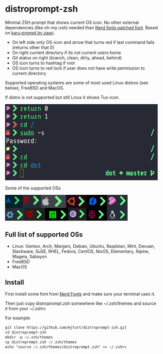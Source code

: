 # distroprompt-zsh
Minimal ZSH prompt that shows current OS icon. No other external dependencies (like oh-my-zsh) needed than [Nerd fonts patched font](https://github.com/ryanoasis/nerd-fonts). Based on [karu-prompt by zaari](https://gitlab.com/timosaarinen/karu).
* On left side only OS-icon and arrow that turns red if last command fails (returns other that 0)
* On right current directory if its not current users home
* Git status on right (branch, clean, dirty, ahead, behind)
* OS icon turns to hashtag if root
* OS icon turns to red lock if user does not have write permission to current directory

Supported operating systems are some of most used Linux distros (see below), FreeBSD and MacOS.

If distro is not supported but still Linux it shows Tux-icon.

![distroprompt](/screenshots/distroprompt.png)

Some of the supported OSs

![distroprompt distros](/screenshots/distroprompt-distros.png)

## Full list of supported OSs
* Linux: Gentoo, Arch, Manjaro, Debian, Ubuntu, Raspbian, Mint, Devuan, Slackware, SuSE, RHEL, Fedora, CentOS, NixOS, Elementary, Alpine, Mageia, Sabayon
* FreeBSD
* MacOS

## Install
First install some font from [Nerd Fonts](https://nerdfonts.com) and make sure your terminal uses it.

Then just copy distroprompt.zsh somewhere like ~/.zsh/themes and source it from your ~/.zshrc

For example:
```
git clone https://github.com/mjturt/distroprompt-zsh.git
cd distroprompt-zsh
mkdir -p ~/.zsh/themes
cp distroprompt.zsh ~/.zsh/themes
echo "source ~/.zsh/themes/distroprompt.zsh" >> ~/.zshrc
```
